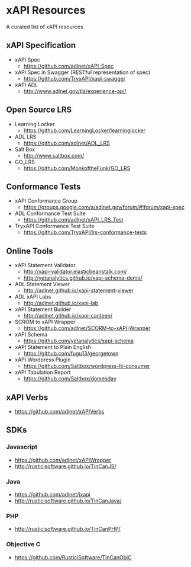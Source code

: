 # xAPI Resources
A curated list of xAPI resources

## xAPI Specification
* xAPI Spec
  *  https://github.com/adlnet/xAPI-Spec
* xAPI Spec in Swagger (RESTful representation of spec)
  * https://github.com/TryxAPI/xapi-swagger
* xAPI ADL
  * http://www.adlnet.gov/tla/experience-api/

## Open Source LRS
* Learning Locker
  * https://github.com/LearningLocker/learninglocker
* ADL LRS
  * https://github.com/adlnet/ADL_LRS
* Salt Box
  * http://www.saltbox.com/
* GO_LRS
  * https://github.com/MonkoftheFunk/GO_LRS

## Conformance Tests
* xAPI Conformance Group
   * https://groups.google.com/a/adlnet.gov/forum/#!forum/xapi-spec
* ADL Conformance Test Suite
   * https://github.com/adlnet/xAPI_LRS_Test
* TryxAPI Conformance Test Suite
  * https://github.com/TryxAPI/lrs-conformance-tests

## Online Tools
* xAPI Statement Validator
  * http://xapi-validator.elasticbeanstalk.com/
  * http://yetanalytics.github.io/xapi-schema-demo/
* ADL Statement Viewer
  * http://adlnet.github.io/xapi-statement-viewer
* ADL xAPI Labs
   * http://adlnet.github.io/xapi-lab
* xAPI Statement Builder
  * http://adlnet.github.io/xapi-canteen/
* SCROM to xAPI Wrapper
  * https://github.com/adlnet/SCORM-to-xAPI-Wrapper
* xAPI Schema
  * https://github.com/yetanalytics/xapi-schema
* xAPI Statement to Plain English
  * https://github.com/fugu13/georgetown
* xAPI Wordpress Plugin
  * https://github.com/Saltbox/wordpress-lti-consumer
* xAPI Tabulation Report
  * https://github.com/Saltbox/domesday

## xAPI Verbs
* https://github.com/adlnet/xAPIVerbs

## SDKs
### Javascript
* https://github.com/adlnet/xAPIWrapper
* http://rusticisoftware.github.io/TinCanJS/

### Java
* https://github.com/adlnet/jxapi
* http://rusticisoftware.github.io/TinCanJava/

### PHP
* http://rusticisoftware.github.io/TinCanPHP/

### Objective C
* https://github.com/RusticiSoftware/TinCanObjC
